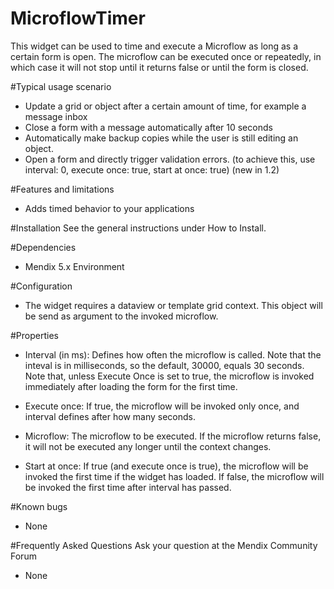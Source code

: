 # MicroflowTimer
This widget can be used to time and execute a Microflow as long as a certain form is open. The microflow can be executed once or repeatedly, in which case it will not stop until it returns false or until the form is closed.

#Typical usage scenario

* Update a grid or object after a certain amount of time, for example a message inbox
* Close a form with a message automatically after 10 seconds
* Automatically make backup copies while the user is still editing an object.
* Open a form and directly trigger validation errors. (to achieve this, use interval: 0, execute once: true, start at once: true) (new in 1.2)

#Features and limitations

* Adds timed behavior to your applications

 
#Installation
 See the general instructions under How to Install.

#Dependencies
* Mendix 5.x Environment

#Configuration
* The widget requires a dataview or template grid context. This object will be send as argument to the invoked microflow.

 
#Properties
 
* Interval (in ms): Defines how often the microflow is called. Note that the inteval is in milliseconds, so the default, 30000, equals 30 seconds. Note that, unless Execute Once is set to true, the microflow is invoked immediately after loading the form for the first time.
* Execute once: If true, the microflow will be invoked only once, and interval defines after how many seconds.

* Microflow: The microflow to be executed. If the microflow returns false, it will not be executed any longer until the context changes.
* Start at once: If true (and execute once is true), the microflow will be invoked the first time if the widget has loaded. If false, the microflow will be invoked the first time after interval has passed.

#Known bugs
* None

 
#Frequently Asked Questions
Ask your question at the Mendix Community Forum
* None
